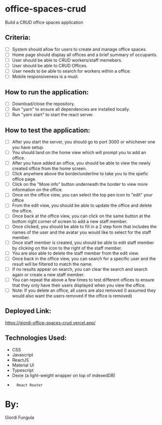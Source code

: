 # office-spaces-crud

Build a CRUD office spaces application

## Criteria:

-   [ ] System should allow for users to create and manage office spaces.
-   [ ] Home page should display all offices and a brief summary of occupants.
-   [ ] User should be able to CRUD workers/staff memebers.
-   [ ] User should be able to CRUD Offices.
-   [ ] User needs to be able to search for workers within a office.
-   [ ] Mobile responsiveness is a must.

## How to run the application:

-   [ ] Download/close the repository.
-   [ ] Run "yarn" to ensure all dependencies are installed locally.
-   [ ] Run "yarn start" to start the react server.

## How to test the application:

-   [ ] After you start the server, you should go to port 3000 or whichever one you have setup.
-   [ ] You should land on the home view which will prompt you to add an office.
-   [ ] After you have added an office, you should be able to view the newly created office from the home screen.
-   [ ] Click anywhere above the border/underline to take you to the spefic office page.
-   [ ] Click on the "More info" button underneath the border to view more information on the office.
-   [ ] Once on the office view, you can select the top pen icon to "edit" your office
-   [ ] From the edit view, you should be able to update the office and delete the office.
-   [ ] Once back at the office view, you can click on the same button at the bottom right corner of screen to add a new staff member.
-   [ ] Once clicked, you should be able to fill in a 2 step form that includes the names of the user and the avatar you would like to select for the staff member.
-   [ ] Once staff member is created, you should be able to edit staff member by clicking on the icon to the right of the staff member.
-   [ ] You are also able to delete the staff member from the edit view.
-   [ ] Once back in the office view, you can search for a specific user and the result will be filtered to match the name.
-   [ ] If no results appear on search, you can clear the search and search again or create a new staff member.
-   [ ] You can repeat the above a few times to test different offices to ensure that they only have their users displayed when you view the office.
-   [ ] Note: If you delete an office, all users are also removed (I assumed they would also want the users removed if the office is removed)

## Deployed Link:

https://giordi-office-spaces-crud.vercel.app/

## Technologies Used:

-   CSS
-   Javascript
-   ReactJS
-   Material UI
-   Typescript
-   Dexie (a light-weight wrapper on top of indexedDB)
-       React Router

# By:

Giordi Fungula
